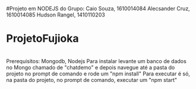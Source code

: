 #Projeto em NODEJS do Grupo:
Caio Souza,  1610014084
Alecsander Cruz,  1610014085
Hudson Rangel,  1410110203

# ProjetoFujioka

<br>
Prerequisitos: Mongodb, Nodejs
Para instalar levante um banco de dados no Mongo chamado de "chatdemo" e depois navegue até a pasta do projeto no prompt de comando e rode um "npm install"
Para executar é só, na pasta do projeto, no prompt de comando, executar um "npm start"
